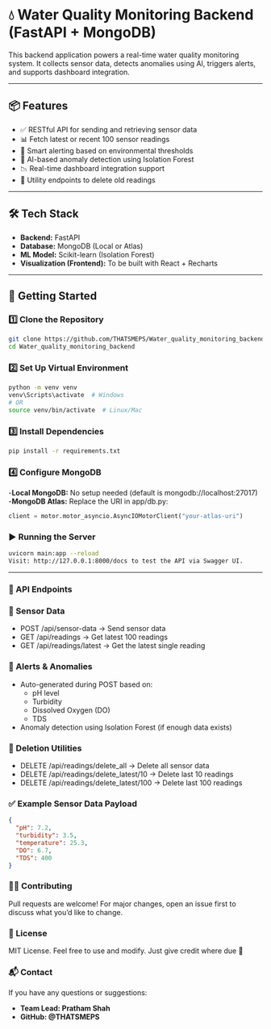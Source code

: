 # 💧 Water Quality Monitoring Backend (FastAPI + MongoDB)

This backend application powers a real-time water quality monitoring system. It collects sensor data, detects anomalies using AI, triggers alerts, and supports dashboard integration.

---

## 📦 Features

- ✅ RESTful API for sending and retrieving sensor data
- 📊 Fetch latest or recent 100 sensor readings
- 🔔 Smart alerting based on environmental thresholds
- 🤖 AI-based anomaly detection using Isolation Forest
- 📉 Real-time dashboard integration support
- 🧹 Utility endpoints to delete old readings

---

## 🛠️ Tech Stack

- **Backend:** FastAPI
- **Database:** MongoDB (Local or Atlas)
- **ML Model:** Scikit-learn (Isolation Forest)
- **Visualization (Frontend):** To be built with React + Recharts

---
## 🚀 Getting Started

### 1️⃣ Clone the Repository

```bash
git clone https://github.com/THATSMEPS/Water_quality_monitoring_backend.git
cd Water_quality_monitoring_backend
```
### 2️⃣ Set Up Virtual Environment
```bash
python -m venv venv
venv\Scripts\activate  # Windows
# OR
source venv/bin/activate  # Linux/Mac
```
### 3️⃣ Install Dependencies
```bash
pip install -r requirements.txt
```
### 4️⃣ Configure MongoDB
-**Local MongoDB:** No setup needed (default is mongodb://localhost:27017)
-**MongoDB Atlas:** Replace the URI in app/db.py:

```python
client = motor.motor_asyncio.AsyncIOMotorClient("your-atlas-uri")
```
### ▶️ Running the Server
```bash
uvicorn main:app --reload
Visit: http://127.0.0.1:8000/docs to test the API via Swagger UI.
```
---
### 📡 API Endpoints
### 🔽 Sensor Data
- POST /api/sensor-data → Send sensor data
- GET /api/readings → Get latest 100 readings
- GET /api/readings/latest → Get the latest single reading

### 🚨 Alerts & Anomalies
- Auto-generated during POST based on:
  - pH level
  - Turbidity
  - Dissolved Oxygen (DO)
  - TDS
- Anomaly detection using Isolation Forest (if enough data exists)

### 🧹 Deletion Utilities
- DELETE /api/readings/delete_all → Delete all sensor data
- DELETE /api/readings/delete_latest/10 → Delete last 10 readings
- DELETE /api/readings/delete_latest/100 → Delete last 100 readings

### ✅ Example Sensor Data Payload
```json
{
  "pH": 7.2,
  "turbidity": 3.5,
  "temperature": 25.3,
  "DO": 6.7,
  "TDS": 400
}
```

### 👨‍💻 Contributing
Pull requests are welcome! For major changes, open an issue first to discuss what you’d like to change.

### 📄 License
MIT License. Feel free to use and modify. Just give credit where due 🙂

### 📬 Contact
If you have any questions or suggestions:
- **Team Lead: Pratham Shah**
- **GitHub: @THATSMEPS**

